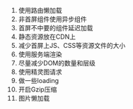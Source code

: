1. 使用路由懒加载
2. 非首屏组件使用异步组件
3. 首屏不中要的组件延迟加载
4. 静态资源放在CDN上
5. 减少首屏上JS、CSS等资源文件的大小
6. 使用服务端渲染
7. 尽量减少DOM的数量和层级
8. 使用精灵图请求
9. 做一些loading
10. 开启Gzip压缩
11. 图片懒加载